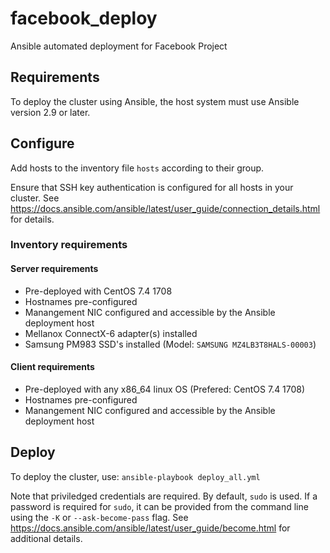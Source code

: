 # facebook_deploy

Ansible automated deployment for Facebook Project

## Requirements

To deploy the cluster using Ansible, the host system must use Ansible version 2.9 or later.

## Configure

Add hosts to the inventory file `hosts` according to their group.

Ensure that SSH key authentication is configured for all hosts in your cluster. See https://docs.ansible.com/ansible/latest/user_guide/connection_details.html for details.

### Inventory requirements

#### Server requirements

* Pre-deployed with CentOS 7.4 1708
* Hostnames pre-configured
* Manangement NIC configured and accessible by the Ansible deployment host
* Mellanox ConnectX-6 adapter(s) installed
* Samsung PM983 SSD's installed (Model: `SAMSUNG MZ4LB3T8HALS-00003`)

#### Client requirements

* Pre-deployed with any x86_64 linux OS (Prefered: CentOS 7.4 1708)
* Hostnames pre-configured
* Manangement NIC configured and accessible by the Ansible deployment host

## Deploy

To deploy the cluster, use: `ansible-playbook deploy_all.yml`

Note that priviledged credentials are required. By default, `sudo` is used. If a password is required for `sudo`, it can be provided from the command line using the `-K` or `--ask-become-pass` flag. See https://docs.ansible.com/ansible/latest/user_guide/become.html for additional details.
